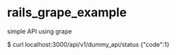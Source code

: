 # rails_grape_example
simple API using grape

$ curl localhost:3000/api/v1/dummy_api/status
{"code":1}

